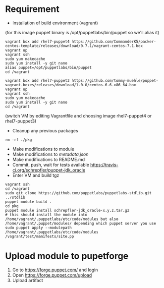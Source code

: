 Requirement
========
- Installation of build environment (vagrant)

(for this image puppet binary is /opt/puppetlabs/bin/puppet so we'll alias it)
```shell
vagrant box add rhel7-puppet4 https://github.com/CommanderK5/packer-centos-template/releases/download/0.7.1/vagrant-centos-7.1.box
vagrant up
vagrant ssh
sudo yum makecache
sudo yum install -y git nano
alias puppet=/opt/puppetlabs/bin/puppet
cd /vagrant
```

```shell
vagrant box add rhel7-puppet3 https://github.com/tommy-muehle/puppet-vagrant-boxes/releases/download/1.0.0/centos-6.6-x86_64.box
vagrant up
vagrant ssh
sudo yum makecache
sudo yum install -y git nano
cd /vagrant
```

(switch VM by editing Vagrantfile and choosing image rhel7-puppet4 or rhel7-puppet3)

- Cleanup any previous packages
```shell
rm -rf ./pkg
```

- Make modifications to module
- Make modifications to _metadata.json_
- Make modifications to README.md
- Commit, push, wait for tests available https://travis-ci.org/schrepfler/puppet-jdk_oracle
- Enter VM and build tgz
```shell
vagrant ssh
cd /vagrant
sudo git clone https://github.com/puppetlabs/puppetlabs-stdlib.git ../stdlib
puppet module build .
cd pkg
puppet module install schrepfler-jdk_oracle-x.y.z.tar.gz
# this should install the module into /home/vagrant/.puppetlabs/etc/code/modules but also /home/vagrant/.puppet/modules/ depending which puppet server you use
sudo puppet apply --modulepath /home/vagrant/.puppetlabs/etc/code/modules /vagrant/test/manifests/site.pp
```

Upload module to pupetforge
======
1. Go to https://forge.puppet.com/ and login
2. Open https://forge.puppet.com/upload
3. Upload artifact